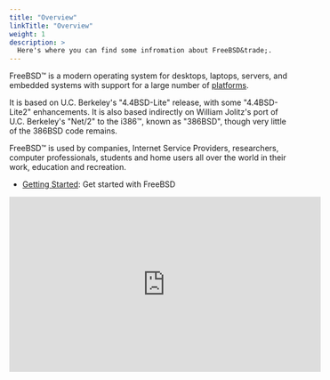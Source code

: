 ```yaml
---
title: "Overview"
linkTitle: "Overview"
weight: 1
description: >
  Here's where you can find some infromation about FreeBSD&trade;.
---
```

<!--
{{% pageinfo %}}
This is a placeholder page that shows you how to use this template site.
{{% /pageinfo %}}
-->

FreeBSD&trade; is a modern operating system for desktops, laptops, servers, and embedded systems with support for a 
large number of [platforms](https://www.FreeBSD.org/platforms/).

It is based on U.C. Berkeley's "4.4BSD-Lite" release, with some "4.4BSD-Lite2" enhancements.
It is also based indirectly on William Jolitz's port of U.C. Berkeley's "Net/2"
to the i386&trade;, known as "386BSD", though very little of the 386BSD code remains.

FreeBSD&trade; is used by companies, Internet Service Providers, researchers, computer professionals, students and home
users all over the world in their work, education and recreation.

* [Getting Started](/docs/getting-started/): Get started with FreeBSD

<iframe width="560" height="315" src="https://www.youtube.com/embed/7ADr1iRVxCQ" frameborder="0" allow="accelerometer; autoplay; clipboard-write; encrypted-media; gyroscope; picture-in-picture" allowfullscreen></iframe>

